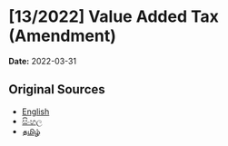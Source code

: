 # [13/2022] Value Added Tax (Amendment)

**Date:** 2022-03-31

## Original Sources

- [English](https://documents.gov.lk/view/acts/2022/3/13-2022_E.pdf)
- [සිංහල](https://documents.gov.lk/view/acts/2022/3/13-2022_S.pdf)
- [தமிழ்](https://documents.gov.lk/view/acts/2022/3/13-2022_T.pdf)
